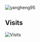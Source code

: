 
<p align="left"><img src="https://github-readme-stats.vercel.app/api?username=yangheng95&show_icons=true" alt="yangheng95" />
  
 ## Visits
![Visits](https://profile-counter.glitch.me/yangheng95/count.svg)
